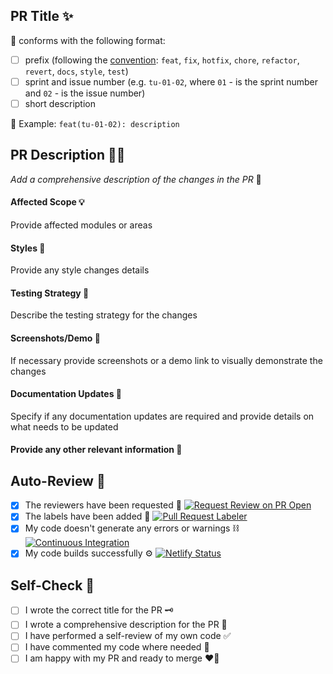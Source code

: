 ## PR Title ✨

📍 conforms with the following format:

- [ ] prefix (following the [convention](https://www.conventionalcommits.org/en/v1.0.0-beta.2/): `feat`, `fix`, `hotfix`, `chore`, `refactor`, `revert`, `docs`, `style`, `test`)
- [ ] sprint and issue number (e.g. `tu-01-02`, where `01` - is the sprint number and `02` - is the issue number)
- [ ] short description

👀 Example: `feat(tu-01-02): description`

## PR Description 🧙‍♂️

_Add a comprehensive description of the changes in the PR_ 🤔

#### Affected Scope 💡

Provide affected modules or areas

#### Styles 🎨

Provide any style changes details

#### Testing Strategy 🧼

Describe the testing strategy for the changes

#### Screenshots/Demo 📸

If necessary provide screenshots or a demo link to visually demonstrate the changes

#### Documentation Updates 📖

Specify if any documentation updates are required and provide details on what needs to be updated

#### Provide any other relevant information 🦉

## Auto-Review 🤖

- [x] The reviewers have been requested 📝
      [![Request Review on PR Open](https://github.com/kleostro/tu-tu/actions/workflows/request_review.yml/badge.svg)](https://github.com/kleostro/tu-tu/actions/workflows/request_review.yml)
- [x] The labels have been added 🎨
      [![Pull Request Labeler](https://github.com/kleostro/tu-tu/actions/workflows/labeler.yml/badge.svg)](https://github.com/kleostro/tu-tu/actions/workflows/labeler.yml)
- [x] My code doesn't generate any errors or warnings ⛓️
      [![Continuous Integration](https://github.com/kleostro/tu-tu/actions/workflows/ci.yml/badge.svg)](https://github.com/kleostro/tu-tu/actions/workflows/ci.yml)
- [x] My code builds successfully ⚙️
      [![Netlify Status](https://api.netlify.com/api/v1/badges/9704b9db-b410-40b1-8d2b-2eeed828626e/deploy-status)](https://app.netlify.com/sites/mad-wizards-tu-tu/deploys)

## Self-Check 🌟

- [ ] I wrote the correct title for the PR 🗝️
- [ ] I wrote a comprehensive description for the PR 📜
- [ ] I have performed a self-review of my own code ✅
- [ ] I have commented my code where needed 📝
- [ ] I am happy with my PR and ready to merge ❤️‍🔥
